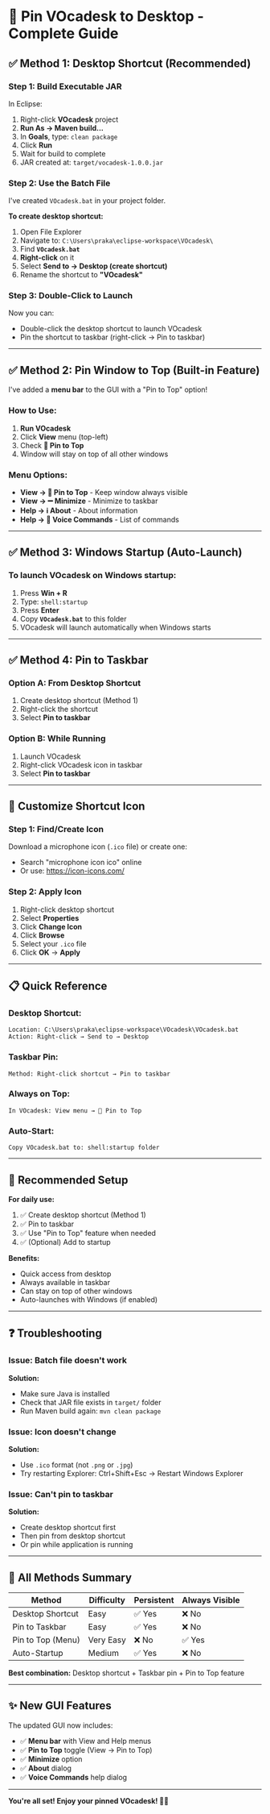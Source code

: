 # 📌 Pin VOcadesk to Desktop - Complete Guide

## ✅ Method 1: Desktop Shortcut (Recommended)

### **Step 1: Build Executable JAR**

In Eclipse:
1. Right-click **VOcadesk** project
2. **Run As → Maven build...**
3. In **Goals**, type: `clean package`
4. Click **Run**
5. Wait for build to complete
6. JAR created at: `target/vocadesk-1.0.0.jar`

### **Step 2: Use the Batch File**

I've created `VOcadesk.bat` in your project folder.

**To create desktop shortcut:**
1. Open File Explorer
2. Navigate to: `C:\Users\praka\eclipse-workspace\VOcadesk\`
3. Find **`VOcadesk.bat`**
4. **Right-click** on it
5. Select **Send to → Desktop (create shortcut)**
6. Rename the shortcut to **"VOcadesk"**

### **Step 3: Double-Click to Launch**

Now you can:
- Double-click the desktop shortcut to launch VOcadesk
- Pin the shortcut to taskbar (right-click → Pin to taskbar)

---

## ✅ Method 2: Pin Window to Top (Built-in Feature)

I've added a **menu bar** to the GUI with a "Pin to Top" option!

### **How to Use:**

1. **Run VOcadesk**
2. Click **View** menu (top-left)
3. Check **📌 Pin to Top**
4. Window will stay on top of all other windows

### **Menu Options:**

- **View → 📌 Pin to Top** - Keep window always visible
- **View → ➖ Minimize** - Minimize to taskbar
- **Help → ℹ️ About** - About information
- **Help → 💬 Voice Commands** - List of commands

---

## ✅ Method 3: Windows Startup (Auto-Launch)

### **To launch VOcadesk on Windows startup:**

1. Press **Win + R**
2. Type: `shell:startup`
3. Press **Enter**
4. Copy **`VOcadesk.bat`** to this folder
5. VOcadesk will launch automatically when Windows starts

---

## ✅ Method 4: Pin to Taskbar

### **Option A: From Desktop Shortcut**
1. Create desktop shortcut (Method 1)
2. Right-click the shortcut
3. Select **Pin to taskbar**

### **Option B: While Running**
1. Launch VOcadesk
2. Right-click VOcadesk icon in taskbar
3. Select **Pin to taskbar**

---

## 🎨 Customize Shortcut Icon

### **Step 1: Find/Create Icon**

Download a microphone icon (`.ico` file) or create one:
- Search "microphone icon ico" online
- Or use: https://icon-icons.com/

### **Step 2: Apply Icon**

1. Right-click desktop shortcut
2. Select **Properties**
3. Click **Change Icon**
4. Click **Browse**
5. Select your `.ico` file
6. Click **OK** → **Apply**

---

## 📋 Quick Reference

### **Desktop Shortcut:**
```
Location: C:\Users\praka\eclipse-workspace\VOcadesk\VOcadesk.bat
Action: Right-click → Send to → Desktop
```

### **Taskbar Pin:**
```
Method: Right-click shortcut → Pin to taskbar
```

### **Always on Top:**
```
In VOcadesk: View menu → 📌 Pin to Top
```

### **Auto-Start:**
```
Copy VOcadesk.bat to: shell:startup folder
```

---

## 🎯 Recommended Setup

**For daily use:**
1. ✅ Create desktop shortcut (Method 1)
2. ✅ Pin to taskbar
3. ✅ Use "Pin to Top" feature when needed
4. ✅ (Optional) Add to startup

**Benefits:**
- Quick access from desktop
- Always available in taskbar
- Can stay on top of other windows
- Auto-launches with Windows (if enabled)

---

## ❓ Troubleshooting

### Issue: Batch file doesn't work

**Solution:**
- Make sure Java is installed
- Check that JAR file exists in `target/` folder
- Run Maven build again: `mvn clean package`

### Issue: Icon doesn't change

**Solution:**
- Use `.ico` format (not `.png` or `.jpg`)
- Try restarting Explorer: Ctrl+Shift+Esc → Restart Windows Explorer

### Issue: Can't pin to taskbar

**Solution:**
- Create desktop shortcut first
- Then pin from desktop shortcut
- Or pin while application is running

---

## 🚀 All Methods Summary

| Method | Difficulty | Persistent | Always Visible |
|--------|-----------|-----------|----------------|
| Desktop Shortcut | Easy | ✅ Yes | ❌ No |
| Pin to Taskbar | Easy | ✅ Yes | ❌ No |
| Pin to Top (Menu) | Very Easy | ❌ No | ✅ Yes |
| Auto-Startup | Medium | ✅ Yes | ❌ No |

**Best combination:** Desktop shortcut + Taskbar pin + Pin to Top feature

---

## ✨ New GUI Features

The updated GUI now includes:
- ✅ **Menu bar** with View and Help menus
- ✅ **Pin to Top** toggle (View → Pin to Top)
- ✅ **Minimize** option
- ✅ **About** dialog
- ✅ **Voice Commands** help dialog

---

**You're all set! Enjoy your pinned VOcadesk! 📌🎤**
